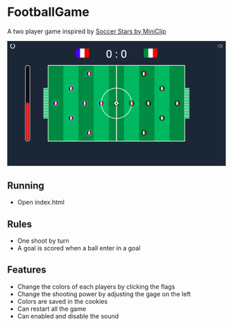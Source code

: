 # FootballGame

A two player game inspired by [Soccer Stars by MiniClip](https://www.miniclip.com/games/soccer-stars-mobile/fr/)

![Screen](img/screen.png)

## Running 

* Open index.html

## Rules
* One shoot by turn
* A goal is scored when a ball enter in a goal

## Features

* Change the colors of each players by clicking the flags
* Change the shooting power by adjusting the gage on the left
* Colors are saved in the cookies
* Can restart all the game
* Can enabled and disable the sound 
